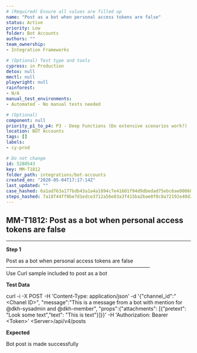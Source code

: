 ```yaml
---
# (Required) Ensure all values are filled up
name: "Post as a bot when personal access tokens are false"
status: Active
priority: Low
folder: Bot Accounts
authors: ""
team_ownership: 
- Integration Frameworks

# (Optional) Test type and tools
cypress: in Production
detox: null
mmctl: null
playwright: null
rainforest: 
- N/A
manual_test_environments: 
- Automated - No manual tests needed

# (Optional)
component: null
priority_p1_to_p4: P3 - Deep Functions (Do extensive scenarios work?)
location: BOT Accounts
tags: []
labels: 
- cy-prod

# Do not change
id: 5280543
key: MM-T1812
folder_path: integrations/bot-accounts
created_on: "2020-05-04T17:17:14Z"
last_updated: ""
case_hashed: 6a1ad763a177bdb43a1a4a1894c7e41601f94d9dbedad75ebc6ae00068d39ca4d8870592f1b0de33a1fe11b447f688e7
steps_hashed: 7a18f44ff8be7d1edce3712a56e83a3f415ba2bae0f8c8a72192e40d2c3337e4b36cd469f592753e9f79ac6d2675bdb6
---
```


## MM-T1812: Post as a bot when personal access tokens are false

---

**Step 1**

Post as a bot when personal access tokens are false\
————————————————————————————\
Use Curl sample included to post as a bot

**Test Data**

curl -i -X POST -H 'Content-Type: application/json' -d '{"channel\_id":"\<Chanel ID>", "message":"This is a message from a bot with mention for @dkh-sysadmin and @dkh-member", "props":{"attachments": \[{"pretext": "Look some text","text": "This is text"}]}}' -H 'Authorization: Bearer \<Token>' \<Server>/api/v4/posts

**Expected**

Bot post is made successfully
